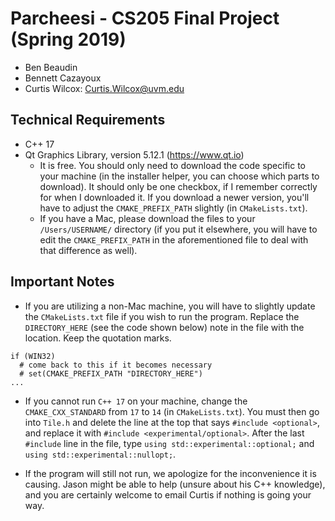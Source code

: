 # Parcheesi - CS205 Final Project (Spring 2019)
- Ben Beaudin
- Bennett Cazayoux
- Curtis Wilcox: Curtis.Wilcox@uvm.edu

## Technical Requirements
- C++ 17
- Qt Graphics Library, version 5.12.1 (https://www.qt.io)
  - It is free. You should only need to download the code specific to your machine (in the installer helper, you can choose which parts to download). It should only be one checkbox, if I remember correctly for when I downloaded it. If you download a newer version, you'll have to adjust the `CMAKE_PREFIX_PATH` slightly (in `CMakeLists.txt`).
  - If you have a Mac, please download the files to your `/Users/USERNAME/` directory (if you put it elsewhere, you will have to edit the `CMAKE_PREFIX_PATH` in the aforementioned file to deal with that difference as well).
## Important Notes
- If you are utilizing a non-Mac machine, you will have to slightly update the `CMakeLists.txt` file if you wish to run the program. Replace the `DIRECTORY_HERE` (see the code shown below) note in the file with the location. Keep the quotation marks.
```
if (WIN32)
  # come back to this if it becomes necessary
  # set(CMAKE_PREFIX_PATH "DIRECTORY_HERE")
...
```

- If you cannot run `C++ 17` on your machine, change the `CMAKE_CXX_STANDARD` from `17` to `14` (in `CMakeLists.txt`). You must then go into `Tile.h` and delete the line at the top that says `#include <optional>`, and replace it with `#include <experimental/optional>`. After the last `#include` line in the file, type `using std::experimental::optional;` and `using std::experimental::nullopt;`.

- If the program will still not run, we apologize for the inconvenience it is causing. Jason might be able to help (unsure about his C++ knowledge), and you are certainly welcome to email Curtis if nothing is going your way.
